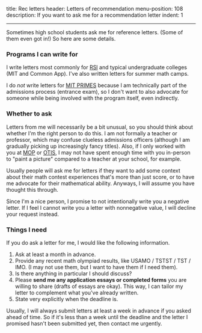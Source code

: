 title: Rec letters
header: Letters of recommendation
menu-position: 108
description: If you want to ask me for a recommendation letter
indent: 1

---

Sometimes high school students ask me for reference letters.
(Some of them even got in!)
So here are some details.

### Programs I can write for

I write letters most commonly for [RSI](https://www.cee.org/research-science-institute)
and typical undergraduate colleges (MIT and Common App).
I've also written letters for summer math camps.

I do *not* write letters for
[MIT PRIMES](http://math.mit.edu/research/highschool/primes/index.php)
because I am technically part of the admissions process (entrance exam),
so I don't want to also advocate for someone while being involved
with the program itself, even indirectly.

### Whether to ask

Letters from me will necessarily be a bit unusual,
so you should think about whether I'm the right person to do this.
I am not formally a teacher or professor,
which may confuse clueless admissions officers
(although I am gradually picking up increasingly fancy titles).
Also, if I only worked with you at
[MOP](https://en.wikipedia.org/wiki/Mathematical_Olympiad_Program)
or [OTIS](otis.html), I may not have spent enough time
with you in-person to "paint a picture"
compared to a teacher at your school, for example.

Usually people will ask me for letters if they want to add
some context about their math contest experiences
that's more than just score,
or to have me advocate for their mathematical ability.
Anyways, I will assume you have thought this through.

Since I'm a nice person,
I promise to not intentionally write you a negative letter.
If I feel I cannot write you a letter with nonnegative value,
I will decline your request instead.

### Things I need

If you do ask a letter for me, I would like the following information.

1. Ask at least a month in advance.
2. Provide any recent math olympiad results,
  like USAMO / TSTST / TST / IMO.
  (I may not use them, but I want to have them if I need them).
3. Is there anything in particular I should discuss?
4. Please **send me any application essays or completed forms**
  you are willing to share (drafts of essays are okay).
  This way, I can tailor my letter to complement
  what you've already written.
5. State very explicitly when the deadline is.

Usually, I will always submit letters
at least a week in advance if you asked ahead of time.
So if it's less than a week until the deadline and the letter I promised
hasn't been submitted yet, then contact me urgently.
